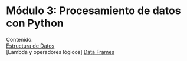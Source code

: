 # Módulo 3: Procesamiento de datos con Python

Contenido: \
[Estructura de Datos](https://github.com/LIZZETHGOMEZ/BEDU-Santander-2021/blob/main/Procesamiento%20de%20datos%20con%20Python/Sesion_2%20Estructura_de_Datos.ipynb) \
[Lambda y operadores lógicos]
[Data Frames](https://github.com/LIZZETHGOMEZ/BEDU-Santander-2021/blob/main/Procesamiento%20de%20datos%20con%20Python/Sesion_2%20Data_Frames.ipynb)
